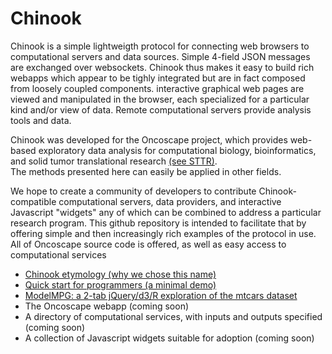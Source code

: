 # Chinook

Chinook is a simple lightweigth protocol for connecting web browsers to computational servers and data sources.  Simple
4-field JSON messages are exchanged over websockets.  Chinook thus makes it easy to build rich webapps which appear to
be tighly integrated but are in fact composed from loosely coupled components.  interactive graphical web pages are
viewed and manipulated in the browser, each specialized for a particular kind and/or view of data.  Remote computational 
servers provide analysis tools and data.

Chinook was developed for the Oncoscape project,  which provides web-based exploratory data analysis
for computational biology, bioinformatics, and solid tumor translational research [(see STTR)](http://www.sttrcancer.org).  
The methods presented here can easily be applied in other fields.

We hope to create a community of developers to contribute Chinook-compatible computational servers,
data providers, and interactive Javascript "widgets" any of which can be combined to address
a particular research program.  This github repository is intended to facilitate that by offering simple and then
increasingly rich examples of the protocol in use.  All of Oncoscape source code is offered, as well as
easy access to computational services


 * [Chinook etymology (why we chose this name)](https://github.com/oncoscape/chinook/wiki/Chinook-Etymology)
 * [Quick start for programmers (a minimal demo)](https://github.com/oncoscape/chinook/wiki/Build-and-Run-the-Simplest-Chinook-Demo)
 * [ModelMPG: a 2-tab jQuery/d3/R exploration of the mtcars dataset](https://github.com/oncoscape/chinook/wiki/Explore--a-classic-R-dataset:--mtcars)
 * The Oncoscape webapp (coming soon)
 * A directory of computational services, with inputs and outputs specified (coming soon)
 * A collection of Javascript widgets suitable for adoption (coming soon)